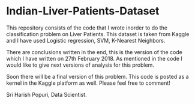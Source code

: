 # Indian-Liver-Patients-Dataset

This repository consists of the code that I wrote inorder to do the classification problem on Liver Patients.
This dataset is taken from Kaggle and I have used Logistic regression, SVM, K-Nearest Neighbors.

There are conclusions written in the end, this is the version of the code which I have written on 27th February 2018.
As mentioned in the code I would like to give next versions of analysis for this problem.

Soon there will be a final version of this problem.
This code is posted as a kernel in the Kaggle platform as well. Please feel free to comment!

Sri Harish Popuri, Data Scientist.
